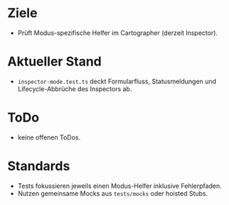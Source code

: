 # Ziele
- Prüft Modus-spezifische Helfer im Cartographer (derzeit Inspector).

# Aktueller Stand
- `inspector-mode.test.ts` deckt Formularfluss, Statusmeldungen und Lifecycle-Abbrüche des Inspectors ab.

# ToDo
- keine offenen ToDos.

# Standards
- Tests fokussieren jeweils einen Modus-Helfer inklusive Fehlerpfaden.
- Nutzen gemeinsame Mocks aus `tests/mocks` oder hoisted Stubs.
